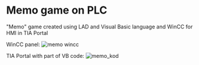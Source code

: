 # Memo game on PLC
 "Memo" game created using LAD and Visual Basic language and WinCC for HMI in TIA Portal 

WinCC panel:
![memo wincc](https://github.com/DawidBogusz205/Memo-game-on-PLC/assets/96084041/e6ad4b34-a611-4978-a582-95caf5eccee5)


TIA Portal with part of VB code:
![memo_kod](https://github.com/DawidBogusz205/Memo-game-on-PLC/assets/96084041/2a419373-8f8c-4eb8-bc4d-9059c03bcb5c)
